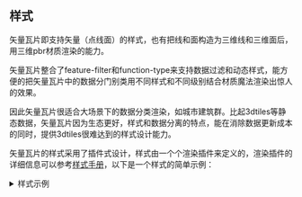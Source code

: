 ## 样式

矢量瓦片即支持矢量（点线面）的样式，也有把线和面构造为三维线和三维面后，用三维pbr材质渲染的能力。

矢量瓦片整合了feature-filter和function-type来支持数据过滤和动态样式，能方便的把矢量瓦片中的数据分门别类用不同样式和不同级别结合材质魔法渲染出惊人的效果。

因此矢量瓦片很适合大场景下的数据分类渲染，如城市建筑群。比起3dtiles等静态数据，矢量瓦片因为生态更好，样式和数据分离的特点，能在消除数据更新成本的同时，提供3dtiles很难达到的样式设计能力。

矢量瓦片的样式采用了插件式设计，样式由一个个渲染插件来定义的，渲染插件的详细信息可以参考[样式手册](../../style/intro)，以下是一个样式的简单示例：

<details><summary>样式示例</summary>
<div>

```json
{
  "style": [
    {
      "renderPlugin": {
        "type": "fill",
        "dataConfig": {
          "type": "fill",
          "only2D": true
        },
        "sceneConfig": {
          "depthFunc": "always",
          "blendSrc": "one"
        }
      },
      "symbol": {
        "visible": true,
        "polygonFill": "rgba(0,0,0,1)",
        "polygonOpacity": 1
      },
      "filter": {
        "title": "desert",
        "value": [
          "all",
          [
            "==",
            "$layer",
            "desert"
          ],
          [
            "==",
            "$type",
            "Polygon"
          ]
        ]
      }
    },
    {
      "renderPlugin": {
        "type": "line",
        "dataConfig": {
          "type": "line",
          "only2D": true
        },
        "sceneConfig": {
          "blendSrc": "one"
        }
      },
      "symbol": {
        "visible": true,
        "lineOpacity": 1,
        "lineWidth": 1,
        "lineColor": "rgba(0,0,0,1)",
        "lineJoin": "miter",
        "lineCap": "butt",
        "lineDx": 0,
        "lineDy": 0,
        "lineDasharray": [
          0,
          0,
          0,
          0
        ],
        "lineDashColor": "rgba(0,0,0,1)",
        "lineStrokeWidth": 0,
        "lineStrokeColor": "rgba(0,0,0,1)"
      },
      "detail": {
        "layer": "desert-outline",
        "enable": {
          "lineWidth": false,
          "lineColor": false,
          "lineStrokeWidth": false,
          "lineStrokeColor": false
        }
      },
      "filter": {
        "title": "desert-outline",
        "value": [
          "all",
          [
            "==",
            "$layer",
            "desert"
          ],
          [
            "==",
            "$type",
            "Polygon"
          ]
        ]
      }
    }
  ]
}
```

</div>
</details>